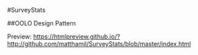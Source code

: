 #SurveyStats

##OOLO Design Pattern

Preview: https://htmlpreview.github.io/?http://github.com/matthamil/SurveyStats/blob/master/index.html